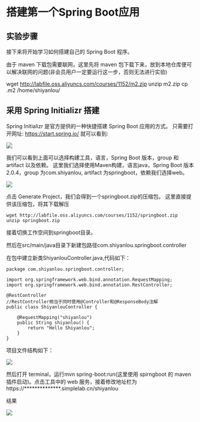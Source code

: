 # 搭建第一个Spring Boot应用 #

## 实验步骤 ##
接下来将开始学习如何搭建自己的 Spring Boot 程序。

由于 maven 下载包需要联网，这里先将 maven 包下载下来，放到本地仓库便可以解决联网的问题(非会员用户一定要运行这一步，否则无法进行实验)

wget http://labfile.oss.aliyuncs.com/courses/1152/m2.zip
unzip m2.zip
cp .m2 /home/shiyanlou/

## 采用 Spring Initializr 搭建 ##

Spring Initializr 是官方提供的一种快捷搭建 Spring Boot 应用的方式。 只需要打开网址: https://start.spring.io/ 就可以看到:

![](https://doc.shiyanlou.com/document-uid441493labid7987timestamp1535422355067.png/wm)

我们可以看到上面可以选择构建工具，语言，Spring Boot 版本，group 和 artifact 以及依赖。 这里我们选择使用Maven构建，语言java，Spring Boot 版本2.0.4，group 为com.shiyanlou, artifact 为springboot，依赖我们选择web。

![](https://doc.shiyanlou.com/document-uid441493labid7987timestamp1535425658177.png/wm)

点击 Generate Project，我们会得到一个springboot.zip的压缩包。 这里直接提供该压缩包，将其下载解压
```
wget http://labfile.oss.aliyuncs.com/courses/1152/springboot.zip
unzip springboot.zip
```
接着切换工作空间到springboot目录。

然后在src/main/java目录下新建包路径com.shiyanlou.springboot.controller

在包中建立新类ShiyanlouController.java,代码如下：
```
package com.shiyanlou.springboot.controller;

import org.springframework.web.bind.annotation.RequestMapping;
import org.springframework.web.bind.annotation.RestController;

@RestController
//RestController相当于同时使用@Controller和@ResponseBody注解
public class ShiyanlouController {

    @RequestMapping("shiyanlou")
    public String shiyanlou() {
        return "Hello Shiyanlou";
    }
}
```
项目文件结构如下：

![](https://doc.shiyanlou.com/document-uid441493labid8432timestamp1542779592020.png/wm)

然后打开 terminal，运行mvn spring-boot:run(这里使用 spirngboot 的 maven 插件启动)。点击工具中的 web 服务，接着修改地址栏为https://**************.simplelab.cn/shiyanlou 

结果

![](https://doc.shiyanlou.com/document-uid441493labid8432timestamp1542779866869.png/wm)























































































